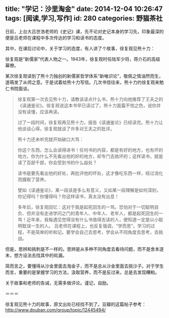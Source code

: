 title: "学记：沙里淘金"
date: 2014-12-04 10:26:47
tags: [阅读,学习,写作]
id: 280
categories: 野猫茶社
---

日前，上台大吕世浩老师的《史记》课，先不论对史记本身的学习先，印象最深的便是吕老师在课程中多次传达的学习和读书的态度。

其中，在课后讨论中，关于学习的态度，有人讲了个故事，徐复观见熊十力：

徐复观是“新儒家”代表人物之一。1943年，徐复观时任陆军少将，蒋介石的高级幕僚。

某次徐复观读到了熊十力独创的新儒家哲学体系“新唯识论”，敬佩之情油然而生，遂萌发了从师之意。于是试着给熊十力写信。几次书信往来，熊十力约徐复观来勉仁书院面谈。

<!--more-->

> 徐复观第一次去见熊十力，请教该读点什么书，熊十力向他推荐了王夫之的《读通鉴论》。徐复观说这本书早已读过了。熊十力面露不悦之色，说你并没有读懂，应该再读。
> 
> 
> 过了一段时间，徐复观再见熊十力，报告《读通鉴论》已经读完。熊十力让他谈谈心得，徐复观就谈了许多对王夫之的批评。
> 
> 
> 熊十力还未听完就开始破口大骂：
> 
> 
> 你这个东西，怎么会读得进书！任何书的内容，都是有好的地方，也有坏的地方。你为什么不先看出他的好的地方，却专门去挑坏的；这样读书，就是读了百部千部，你会受到书的什么益处？
> 
> 
> 读书是要先看出他的好处，再批评他的坏处，这才像吃东西一样，经过消化而摄取了营养。
> 
> 
> 譬如《读通鉴论》，某一段该是多么有意义，又如某一段理解是如何深刻，你记得吗？你懂得吗？你这样读书，真太没有出息！
> 
> 
> 多年后，徐复观回忆：这对于我是起死回生的一骂。恐怕对于一切聪明自负、但并没有走进学问之门的青年人、中年人、老年人，都是起死回生的一骂！近年来，我每遇见觉得没有什么书值得去读的人，便知道一定是以小聪明耽误一生的人。
吕老师在课程上，也反复强调，“学而思”。学习的过程，不是简单的听和记。要学会自己去思考，学会从不同角度去思考，去挑战。

但是，思辨和挑刺是不一样的。思辨是从多种不同角度去看待问题，而不是舍本逐末，想方设法去找其中的纰漏。

简而言之，要懂得从沙金里面去淘金子，而不是总从沙金里面去挑沙子。对于学生而言，重要的是掌握学习的方法，汲取营养，而不是反过来，总是去发现糟粕。

关于故事和老师的告诫，无需多做评论。谨记，自励。

＝＝＝

徐复观见熊十力的故事，原文出处已经找不到了。豆瓣的这篇帖子参考：http://www.douban.com/group/topic/12445494/